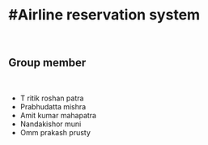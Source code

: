 <h1>#Airline reservation system</h1><br/>
<h2>Group member</h2><br/>
<ul>
<li>T ritik roshan patra</li>
<li>Prabhudatta mishra</li>
<li>Amit kumar mahapatra</li>
<li>Nandakishor muni</li>
<li>Omm prakash prusty</li>
</ul>